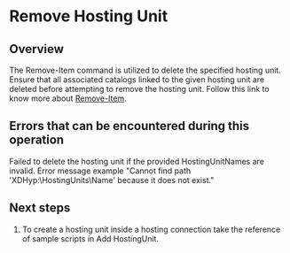 # Remove Hosting Unit
## Overview
The Remove-Item command is utilized to delete the specified hosting unit. Ensure that all associated catalogs linked to the given hosting unit are deleted before attempting to remove the hosting unit.
Follow this link to know more about [Remove-Item](https://developer-docs.citrix.com/en-us/citrix-virtual-apps-desktops-sdk/current-release/HostService/about_HypHostSnapIn.html).

## Errors that can be encountered during this operation
Failed to delete the hosting unit if the provided HostingUnitNames are invalid. Error message example "Cannot find path 'XDHyp:\HostingUnits\Name' because it does not exist."

## Next steps
1. To create a hosting unit inside a hosting connection take the reference of sample scripts in Add HostingUnit.